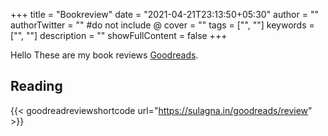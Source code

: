 +++
title = "Bookreview"
date = "2021-04-21T23:13:50+05:30"
author = ""
authorTwitter = "" #do not include @
cover = ""
tags = ["", ""]
keywords = ["", ""]
description = ""
showFullContent = false
+++


Hello
These are my book reviews [Goodreads](https://www.goodreads.com/user/show/90566917-sulagna-moitra). 


## Reading
{{< goodreadreviewshortcode url="https://sulagna.in/goodreads/review" >}}
